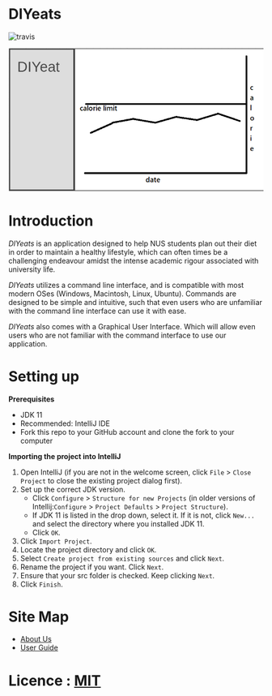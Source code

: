 # DIYeats
![travis](https://travis-ci.com/AY1920S1-CS2113T-W13-4/main.svg?branch=master)
  
  ![Ui](https://github.com/AY1920S1-CS2113T-W13-4/main/blob/master/docs/images/UI.PNG?raw=true)

# Introduction

*DIYeats* is an application designed to help NUS students plan out their diet in order to maintain a healthy lifestyle,
which can often times be a challenging endeavour amidst the intense academic rigour associated with university life.

*DIYeats* utilizes a command line interface, and is compatible with most modern OSes
(Windows, Macintosh, Linux, Ubuntu). Commands are designed to be simple and intuitive, such that even users who are
unfamiliar with the command line interface can use it with ease.

*DIYeats* also comes with a Graphical User Interface. Which will allow even users who are not familiar with the command
interface to use our application.
# Setting up

**Prerequisites**

* JDK 11
* Recommended: IntelliJ IDE
* Fork this repo to your GitHub account and clone the fork to your computer

**Importing the project into IntelliJ**

1. Open IntelliJ (if you are not in the welcome screen, click `File` > `Close Project` to close the existing project dialog first).
1. Set up the correct JDK version.
   * Click `Configure` > `Structure for new Projects` (in older versions of Intellij:`Configure` > `Project Defaults` > `Project Structure`).
   * If JDK 11 is listed in the drop down, select it. If it is not, click `New...` and select the directory where you installed JDK 11.
   * Click `OK`.
1. Click `Import Project`.
1. Locate the project directory and click `OK`.
1. Select `Create project from existing sources` and click `Next`.
1. Rename the project if you want. Click `Next`.
1. Ensure that your src folder is checked. Keep clicking `Next`.
1. Click `Finish`.

# Site Map 


* [About Us](docs/AboutUs.adoc)
* [User Guide](docs/UserGuide.adoc)

# Licence : [MIT](LICENSE)